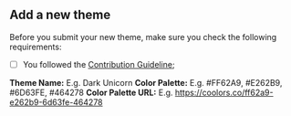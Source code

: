 ## Add a new theme

Before you submit your new theme, make sure you check the following requirements:

- [ ] You followed the [Contribution Guideline](../../CONTRIBUTING.md);

**Theme Name:** E.g. Dark Unicorn
**Color Palette:** E.g. #FF62A9, #E262B9, #6D63FE, #464278
**Color Palette URL:** E.g. <https://coolors.co/ff62a9-e262b9-6d63fe-464278>
